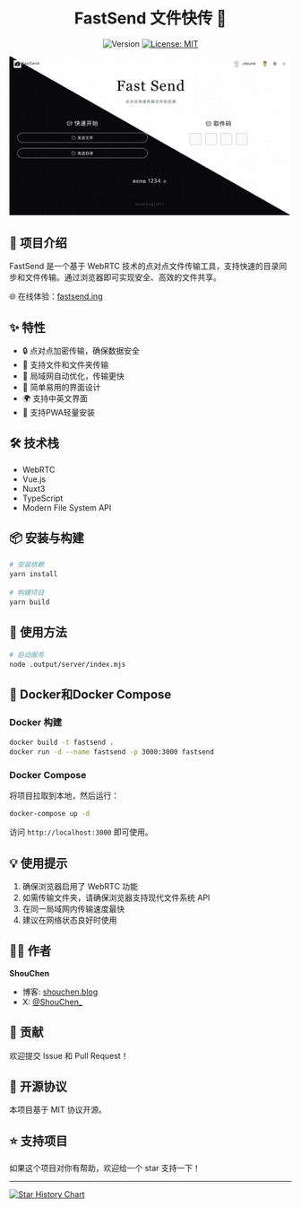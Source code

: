 <h1 align="center">FastSend 文件快传 🚀</h1>

<p align="center">
  <img alt="Version" src="https://img.shields.io/badge/version-0.5.5-blue.svg?style=flat-square" />
  <a href="#" target="_blank">
    <img alt="License: MIT" src="https://img.shields.io/badge/License-MIT-yellow.svg?style=flat-square" />
  </a>
</p>

<p align="center">
  <img src="./public/ogImg.webp" />
</p>

## 📖 项目介绍

FastSend 是一个基于 WebRTC 技术的点对点文件传输工具，支持快速的目录同步和文件传输。通过浏览器即可实现安全、高效的文件共享。

🌐 在线体验：[fastsend.ing](https://fastsend.ing)

## ✨ 特性

- 🔒 点对点加密传输，确保数据安全
- 📁 支持文件和文件夹传输
- 🚀 局域网自动优化，传输更快
- 🎯 简单易用的界面设计
- 🌍 支持中英文界面
- 📲 支持PWA轻量安装

## 🛠️ 技术栈

- WebRTC
- Vue.js
- Nuxt3
- TypeScript
- Modern File System API

## 📦 安装与构建

```bash
# 安装依赖
yarn install

# 构建项目
yarn build
```

## 🚀 使用方法

```bash
# 启动服务
node .output/server/index.mjs
```

## 🐳 Docker和Docker Compose

### Docker 构建

```bash
docker build -t fastsend .
docker run -d --name fastsend -p 3000:3000 fastsend
```

### Docker Compose

将项目拉取到本地，然后运行：

```bash
docker-compose up -d
```

访问 `http://localhost:3000` 即可使用。

## 💡 使用提示

1. 确保浏览器启用了 WebRTC 功能
2. 如需传输文件夹，请确保浏览器支持现代文件系统 API
3. 在同一局域网内传输速度最快
4. 建议在网络状态良好时使用

## 👨‍💻 作者

**ShouChen**

- 博客: [shouchen.blog](https://shouchen.blog)
- X: [@ShouChen\_](https://x.com/ShouChen_)

## 🤝 贡献

欢迎提交 Issue 和 Pull Request！

## 📝 开源协议

本项目基于 MIT 协议开源。

## ⭐ 支持项目

如果这个项目对你有帮助，欢迎给一个 star 支持一下！

---

<a href="https://star-history.com/#ShouChenICU/Fastsend&Date">
 <picture>
   <source media="(prefers-color-scheme: dark)" srcset="https://api.star-history.com/svg?repos=ShouChenICU/Fastsend&type=Date&theme=dark" />
   <source media="(prefers-color-scheme: light)" srcset="https://api.star-history.com/svg?repos=ShouChenICU/Fastsend&type=Date" />
   <img alt="Star History Chart" src="https://api.star-history.com/svg?repos=ShouChenICU/Fastsend&type=Date" />
 </picture>
</a>
